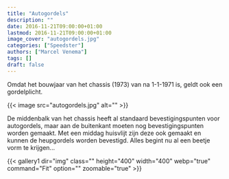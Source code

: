 ```yaml
---
title: "Autogordels"
description: ""
date: 2016-11-21T09:00:00+01:00
lastmod: 2016-11-21T09:00:00+01:00
image_cover: "autogordels.jpg"
categories: ["Speedster"]
authors: ["Marcel Venema"] 
tags: []
draft: false
---
```


Omdat het bouwjaar van het chassis (1973) van na 1-1-1971 is, geldt ook een gordelplicht. 

<!--more-->
{{< image src="autogordels.jpg" alt="" >}}

De middenbalk van het chassis heeft al standaard bevestigingspunten voor autogordels, maar aan de buitenkant moeten nog bevestigingspunten worden gemaakt.  Met een middag huisvlijt zijn deze ook gemaakt en kunnen de heupgordels worden bevestigd. Alles begint nu al een beetje vorm te krijgen...


{{< gallery1 dir="img" class="" height="400" width="400" webp="true" command="Fit" option="" zoomable="true" >}}

&nbsp;  
